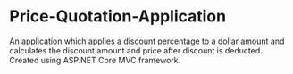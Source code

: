 # Price-Quotation-Application
An application which applies a discount percentage to a dollar amount and calculates the discount amount and price after discount is deducted.  Created using ASP.NET Core MVC framework.
